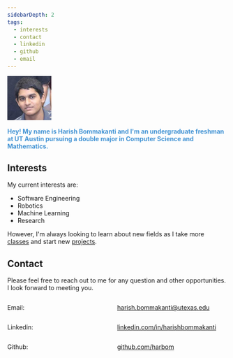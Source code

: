 ```yaml
---
sidebarDepth: 2
tags: 
  - interests
  - contact
  - linkedin
  - github
  - email
---
```

<div class="img-container">
<style>
.img-container img {
    width: 20%;
    height: 20%;
}
</style>

![Profile pic](./images/face.jpg)

</div>

<b><p style = 'color:#4293d4'>Hey! My name is Harish Bommakanti and I'm an undergraduate freshman at UT Austin pursuing a double major in Computer Science and Mathematics.</p></b>

## Interests
My current interests are:
* Software Engineering
* Robotics
* Machine Learning
* Research

However, I'm always looking to learn about new fields as I take more [classes](./Education.md) and start new [projects](./Projects.md).

## Contact
Please feel free to reach out to me for any question and other opportunities. I look forward to meeting you.

<div style="display: flex; align-items:baseline">
<p style= 'width: 50%'>Email:</p>
<a href="harish.bommakanti@utexas.edu" target="_blank">harish.bommakanti@utexas.edu</a>
</div>

<div style="display: flex; align-items:baseline">
<p style= 'width: 50%'>Linkedin:</p>
<a href="https://linkedin.com/in/harishbommakanti" target="_blank">linkedin.com/in/harishbommakanti</a>
</div>

<div style="display: flex; align-items:baseline">
<p style= 'width: 50%'>Github:</p>
<a href="https://github.com/harbom" target="_blank">github.com/harbom</a>
</div>